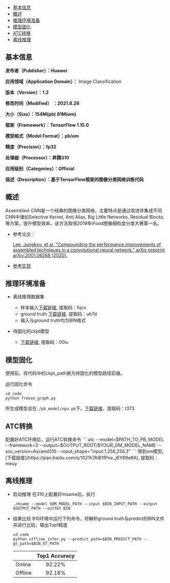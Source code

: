-   [基本信息](#基本信息.md)
-   [概述](#概述.md)
-   [推理环境准备](#推理环境准备.md)
-   [模型固化](#模型固化.md)
-   [ATC转换](#ATC转换.md)
-   [离线推理](#离线推理.md)
<h2 id="基本信息.md">基本信息</h2>

**发布者（Publisher）：Huawei**

**应用领域（Application Domain）：** Image Classification 

**版本（Version）：1.2**

**修改时间（Modified） ：2021.8.26**

**大小（Size）：154M(pb) 81M(om)**

**框架（Framework）：TensorFlow 1.15.0**

**模型格式（Model Format）：pb/om**

**精度（Precision）：fp32**

**处理器（Processor）：昇腾310**

**应用级别（Categories）：Official**

**描述（Description）：基于TensorFlow框架的图像分类网络训练代码** 

<h2 id="概述.md">概述</h2>

Assembled-CNN是一个经典的图像分类网络，主要特点是通过改进并集成不同CNN中诸如Selective Kernel, Anti Alias, Big Little Networks, Residual Blocks等方案，提升模型效率。该方法取得2019年iFood图像细粒度分类大赛第一名。 

- 参考论文：

    [Lee, Jungkyu, et al. "Compounding the performance improvements of assembled techniques in a convolutional neural network." arXiv preprint arXiv:2001.06268 (2020).](https://arxiv.org/pdf/2001.06268v2.pdf) 

- [参考实现](https://github.com/clovaai/assembled-cnn)

<h2 id="推理环境准备.md">推理环境准备</h2>

- 离线推理数据集
    - 样本输入[下载链接](https://pan.baidu.com/s/17LwxwzxoxEGnatUHoCls2g), 提取码：fqcv
    - ground truth [下载链接](https://pan.baidu.com/s/19lMswr9AZ7AnhCMH6dWCtA), 提取码：uh7d
    - 输入与ground truth均为BIN格式

- 待固化的ckpt模型
    - [下载链接](https://pan.baidu.com/s/1WN-eixkTJv1TDhUtuUxWpQ), 提取码：00iu



<h2 id="模型固化.md">模型固化</h2>
使用前，将代码中的ckpt_path换为待固化的模型路径前缀。

运行固化命令
```
cd code
python freeze_graph.py
```
所生成模型会在```./pb_model/npu.pb```下。[下载链接](https://pan.baidu.com/s/1aOs7vpnZRTvvDH3tUWkxtQ)，提取码：t373

<h2 id="ATC转换.md">ATC转换</h2>
配置好ATC环境后，运行ATC转换命令
```
atc --model=$PATH_TO_PB_MODEL --framework=3 --output=$OUTPUT_ROOT/$YOUR_OM_MODEL_NAME --soc_version=Ascend310  --input_shape="input:1,256,256,3"
```
得到om模型。[下载链接](https://pan.baidu.com/s/1021h7AIB1fPnx_j6Y69e8A), 提取码：meuy


<h2 id="离线推理.md">离线推理</h2>

- 启动推理
    在310上配置好msame后，执行
    ```
    ./msame --model $OM_MODEL_PATH --input $BIN_INPUT_PATH --output $OUTPUT_PATH --outfmt BIN
    ```

- 结果比较
    910环境中运行下列命令，将解析ground truth与predict的BIN文件并进行比较，输出Top1精度
    ```
    cd code
    python offline_infer.py --predict_path=$BIN_PREDICT_PATH --gt_path=$BIN_GT_PATH
    ```

    | |Top1 Accuracy |
    |----|:----:|
    | Online  |92.22% |
    | Offline | 92.18%|



